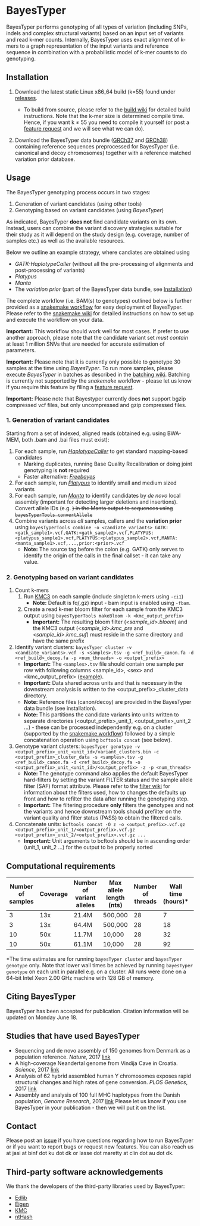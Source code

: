 # BayesTyper #
BayesTyper performs genotyping of all types of variation (including SNPs, indels and complex structural variants) based on an input set of variants and read k-mer counts. Internally, BayesTyper uses exact alignment of k-mers to a graph representation of the input variants and reference sequence in combination with a probabilistic model of k-mer counts to do genotyping.

## Installation ##
1. Download the latest static Linux x86_64 build (k=55) found under [releases](https://github.com/bioinformatics-centre/BayesTyper/releases/latest).
    * To build from source, please refer to the [build wiki](https://github.com/bioinformatics-centre/BayesTyper/wiki/Building-BayesTyper-from-source) for detailed build instructions. Note that the k-mer size is determined compile time. Hence, if you want k ≠ 55 you need to compile it yourself (or post a [feature request](https://github.com/bioinformatics-centre/BayesTyper/issues) and we will see what we can do).

2. Download the BayesTyper data bundle ([GRCh37](http://people.binf.ku.dk/~lassemaretty/bayesTyper/bayestyper_GRCh37_bundle.tar.gz) and [GRCh38](http://people.binf.ku.dk/~lassemaretty/bayesTyper/bayestyper_GRCh38_bundle.tar.gz)) containing reference sequences preprocessed for BayesTyper (i.e. canonical and decoy chromosomes) together with a reference matched variation prior database.

## Usage ##
The BayesTyper genotyping process occurs in two stages:
1. Generation of variant candidates (using other tools)
2. Genotyping based on variant candidates (using *BayesTyper*)

As indicated, BayesTyper **does not** find candidate variants on its own. Instead, users can combine the variant discovery strategies suitable for their study as it will depend on the study design (e.g. coverage, number of samples etc.) as well as the available resources.

Below we outline an example strategy, where candiates are obtained using
* *GATK-HaplotypeCaller* (without all the pre-processing of alignments and post-processing of variants)
* *Platypus*
* *Manta*
* The *variation prior* (part of the BayesTyper data bundle, see [Installation](https://github.com/bioinformatics-centre/BayesTyper#installation))

The complete workflow (i.e. BAM(s) to genotypes) outlined below is further provided as a [snakemake workflow](https://github.com/bioinformatics-centre/BayesTyper/tree/master/workflows) for easy deployment of BayesTyper. Please refer to the [snakemake wiki](https://github.com/bioinformatics-centre/BayesTyper/wiki/Running-BayesTyper-using-snakemake) for detailed instructions on how to set up and execute the workflow on your data.

**Important:** This workflow should work well for most cases. If prefer to use another approach, please note that the candidate variant set *must contain* at least 1 million SNVs that are needed for accurate estimation of parameters.

**Important:** Please note that it is currently only possible to genotype 30 samples at the time using *BayesTyper*. To run more samples, please execute *BayesTyper* in batches as described in the [batching wiki](https://github.com/bioinformatics-centre/BayesTyper/wiki/Executing-BayesTyper-on-sample-batches). Batching is currently not supported by the *snakemake* workflow - please let us know if you require this feature by filing a [feature request](https://github.com/bioinformatics-centre/BayesTyper/issues).

**Important:** Please note that Bayestyper currently does **not** support bgzip compressed vcf files, but only uncompressed and gzip compressed files.

### 1. Generation of variant candidates ###
Starting from a set of indexed, aligned reads (obtained e.g. using BWA-MEM, both .bam and .bai files must exist):
1. For each sample, run [*HaplotypeCaller*](https://software.broadinstitute.org/gatk/documentation/tooldocs/3.8-0/org_broadinstitute_gatk_tools_walkers_haplotypecaller_HaplotypeCaller.php) to get standard mapping-based candidates
    * Marking duplicates, running Base Quality Recalibration or doing joint genotyping is **not** required
    * Faster alternative: [*Freebayes*](https://github.com/ekg/freebayes)
3. For each sample, run [*Platypus*](http://www.well.ox.ac.uk/platypus) to identify small and medium sized variants
4. For each sample, run [*Manta*](https://github.com/Illumina/manta) to identify candidates by *de novo* local assembly (important for detecting larger deletions and insertions). Convert allele IDs (e.g. <DEL>) in the Manta output to sequences using `bayesTyperTools convertAllele`
5. Combine variants across *all* samples, callers and the **variation prior** using `bayesTyperTools combine -o <candiate_variants> GATK:<gatk_sample1>.vcf,GATK:<gatk_sample2>.vcf,PLATYPUS:<platypus_sample1>.vcf,PLATYPUS:<platypus_sample2>.vcf,MANTA:<manta_sample1>.vcf,...,prior:<prior>.vcf`
   * **Note:** The source tag before the colon (e.g. GATK) only serves to identify the origin of the calls in the final callset - it can take any value.

### 2. Genotyping based on variant candidates ###
1. Count k-mers
   1. Run [KMC3](https://github.com/refresh-bio/KMC) on each sample (include singleton k-mers using `-ci1`)
      * **Note:** Default is fq(.gz) input - bam input is enabled using `-fbam`.
   2. Create a read k-mer bloom filter for each sample from the KMC3 output using `bayesTyperTools makeBloom -k <kmc_output_prefix>`
      * **Important:** The resulting bloom filter (*<sample_id>.bloom*) and the KMC3 output (*<sample_id>.kmc_pre* and *<sample_id>.kmc_suf*) must reside in the same directory and have the same prefix
2. Identify variant clusters: `bayesTyper cluster -v <candiate_variants>.vcf -s <samples>.tsv -g <ref_build>_canon.fa -d <ref_build>_decoy.fa -p <num_threads> -o <output_prefix>`
      * **Important:** The `<samples>.tsv` file should contain one sample per row with following columns \<sample_id\>, \<sex\> and \<kmc_output_prefix\> ([example](http://people.binf.ku.dk/~lassemaretty/bayesTyper/bt_samples_example.tsv)).
      * **Important:** Data shared across units and that is necessary in the downstream analysis is written to the <output_prefix>_cluster_data directory.
      * **Note:** Reference files (canon/decoy) are provided in the BayesTyper data bundle (see installation).
      * **Note:** This partitions the candidate variants into units written to separate directories (<output_prefix>_unit_1, <output_prefix>_unit_2 ...) - these can be processed independently e.g. on a cluster (supported by the [snakemake workflow](link)) followed by a simple concatenation operation using `bcftools concat` (see below).
3. Genotype variant clusters: `bayesTyper genotype -v <output_prefix>_unit_<unit_id>/variant_clusters.bin -c <output_prefix>_cluster_data -s <samples>.tsv -g <ref_build>_canon.fa -d <ref_build>_decoy.fa -o <output_prefix>_unit_<unit_id>/<output_prefix> -z -p <num_threads>`
      * **Note:** The genotype command also applies the default BayesTyper hard-filters by setting the variant FILTER status and the sample allele filter (SAF) format attribute. Please refer to the [filter wiki](https://github.com/bioinformatics-centre/BayesTyper/wiki/Filtering) for information about the filters used, how to changes the defaults up front and how to refilter the data after running the genotyping step.
      * **Important:** The filtering procedure **only** filters the genotypes and not the variants and hence downstream tools should prefilter on the variant quality and filter status (PASS) to obtain the filtered calls.
4. Concatenate units: `bcftools concat -O z -o <output_prefix>.vcf.gz <output_prefix>_unit_1/<output_prefix>.vcf.gz <output_prefix>_unit_2/<output_prefix>.vcf.gz ...`
    * **Important:** Unit arguments to bcftools should be in ascending order (unit_1, unit_2 ...) for the output to be properly sorted

## Computational requirements ##
|Number of samples|Coverage|Number of variant alleles|Max allele length (nts)|Number of threads|Wall time (hours)\*|Max memory (GB)|
|-----------------|--------|-------------------------|-----------------------|-----------------|------------------|---------------|
|3|13x|21.4M|500,000|28|7|40|
|3|13x|64.4M|500,000|28|18|42|
|10|50x|11.7M|10,000|28|32|65|
|10|50x|61.1M|10,000|28|92|62|

\*The time estimates are for running `bayesTyper cluster` and `bayesTyper genotype` only. Note that lower wall times be achieved by running `bayesTyper genotype` on each unit in parallel e.g. on a cluster. All runs were done on a 64-bit Intel Xeon 2.00 GHz machine with 128 GB of memory. 

## Citing BayesTyper ##
BayesTyper has been accepted for publication. Citation information will be updated on Monday June 18.

## Studies that have used BayesTyper ##
* Sequencing and de novo assembly of 150 genomes from Denmark as a population reference. *Nature*, 2017 [link](https://www.nature.com/articles/nature23264)
* A high-coverage Neandertal genome from Vindija Cave in Croatia. *Science*, 2017 [link](http://science.sciencemag.org/content/early/2017/10/04/science.aao1887)
* Analysis of 62 hybrid assembled human Y chromosomes exposes rapid structural changes and high rates of gene conversion. *PLOS Genetics*, 2017 [link](http://journals.plos.org/plosgenetics/article?id=10.1371/journal.pgen.1006834)
* Assembly and analysis of 100 full MHC haplotypes from the Danish population, *Genome Research*, 2017 [link](https://genome.cshlp.org/content/early/2017/08/03/gr.218891.116)
Please let us know if you use BayesTyper in your publication - then we will put it on the list.

## Contact ##
Please post an [issue](https://github.com/bioinformatics-centre/BayesTyper/issues) if you have questions regarding how to run BayesTyper or if you want to report bugs or request new features. You can also reach us at jasi at binf dot ku dot dk or lasse dot maretty at clin dot au dot dk.

## Third-party software acknowledgements ##
We thank the developers of the third-party libraries used by BayesTyper:
* [Edlib](https://github.com/Martinsos/edlib)
* [Eigen](http://eigen.tuxfamily.org/index.php?title=Main_Page)
* [KMC](https://github.com/refresh-bio/KMC)
* [ntHash](https://github.com/bcgsc/ntHash)
